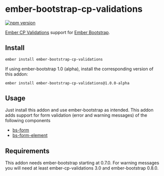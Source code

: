 # ember-bootstrap-cp-validations

[![npm version](https://badge.fury.io/js/ember-bootstrap-cp-validations.svg)](http://badge.fury.io/js/ember-bootstrap-cp-validations)

[Ember CP Validations](https://github.com/offirgolan/ember-cp-validations) support for [Ember Bootstrap](https://github.com/kaliber5/ember-bootstrap).

## Install

```bash
ember install ember-bootstrap-cp-validations
```

If using ember-bootstrap 1.0 (alpha), install the corresponding version of this addon:

    ember install ember-bootstrap-cp-validations@1.0.0-alpha

## Usage

Just install this addon and use ember-bootstrap as intended. This addon adds support for form validation (error and warning messages) of the following components

- [bs-form](http://kaliber5.github.io/ember-bootstrap/api/classes/Components.Form.html)
- [bs-form-element](http://kaliber5.github.io/ember-bootstrap/api/classes/Components.FormElement.html)

## Requirements

This addon needs ember-bootstrap starting at 0.7.0. For warning messages you will need at least ember-cp-validations 3.0 and ember-bootstrap 0.8.0.